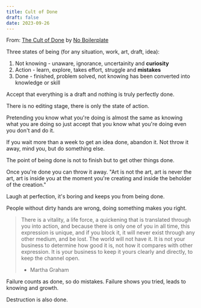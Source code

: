 ```yaml
---
title: Cult of Done
draft: false
date: 2023-09-26
---
```


From: [The Cult of Done](https://www.youtube.com/watch?v=bJQj1uKtnus) by  [No Boilerplate](https://www.youtube.com/@NoBoilerplate)

Three states of being (for any situation, work, art, draft, idea):
1. Not knowing - unaware, ignorance, uncertainity and **curiosity**
2. Action - learn, explore, takes effort, struggle and **mistakes**
3. Done - finished, problem solved, not knowing has been converted into knowledge or skill

Accept that everything is a draft and nothing is truly perfectly done.

There is no editing stage, there is only the state of action.

Pretending you know what you're doing is almost the same as knowing what you are doing so just accept that you know what you're doing even you don't and do it.

If you wait more than a week to get an idea done, abandon it. Not throw it away, mind you, but do something else.

The point of being done is not to finish but to get other things done.

Once you're done you can throw it away. "Art is not the art, art is never the art, art is inside you at the moment you're creating and inside the beholder of the creation."

Laugh at perfection, it's boring and keeps you from being done.

People without dirty hands are wrong, doing something makes you right.

> There is a vitality, a life force, a quickening that is translated through you into action, and because there is only one of you in all time, this expression is unique, and if you block it, it will never exist through any other medium, and be lost. The world will not have it. It is not your business to determine how good it is, not how it compares with other expression. It is your business to keep it yours clearly and directly, to keep the channel open.
> - Martha Graham

Failure counts as done, so do mistakes. Failure shows you tried, leads to knowing and growth.

Destruction is also done.
